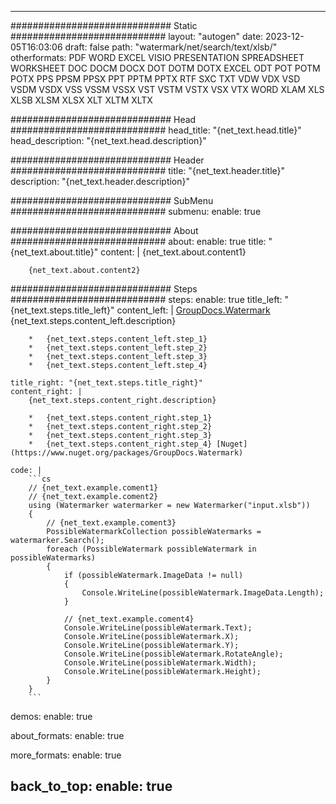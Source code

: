 
---
############################# Static ############################
layout: "autogen"
date: 2023-12-05T16:03:06
draft: false
path: "watermark/net/search/text/xlsb/"
otherformats: PDF WORD EXCEL VISIO PRESENTATION SPREADSHEET WORKSHEET DOC DOCM DOCX DOT DOTM DOTX EXCEL ODT POT POTM POTX PPS PPSM PPSX PPT PPTM PPTX RTF SXC TXT VDW VDX VSD VSDM VSDX VSS VSSM VSSX VST VSTM VSTX VSX VTX WORD XLAM XLS XLSB XLSM XLSX XLT XLTM XLTX

############################# Head ############################
head_title: "{net_text.head.title}"
head_description: "{net_text.head.description}"

############################# Header ############################
title: "{net_text.header.title}"
description: "{net_text.header.description}"

############################# SubMenu ############################
submenu:
    enable: true

############################# About ############################
about:
    enable: true
    title: "{net_text.about.title}"
    content: |
        {net_text.about.content1}
        
        {net_text.about.content2}

############################# Steps ############################
steps:
    enable: true
    title_left: "{net_text.steps.title_left}"
    content_left: |
        [GroupDocs.Watermark](https://products.groupdocs.com/watermark/net/) {net_text.steps.content_left.description}

        *   {net_text.steps.content_left.step_1}
        *   {net_text.steps.content_left.step_2}
        *   {net_text.steps.content_left.step_3}
        *   {net_text.steps.content_left.step_4}
        
    title_right: "{net_text.steps.title_right}"
    content_right: |
        {net_text.steps.content_right.description}

        *   {net_text.steps.content_right.step_1}
        *   {net_text.steps.content_right.step_2}
        *   {net_text.steps.content_right.step_3}
        *   {net_text.steps.content_right.step_4} [Nuget](https://www.nuget.org/packages/GroupDocs.Watermark)
        
    code: |
        ```cs
        // {net_text.example.coment1}
        // {net_text.example.coment2}
        using (Watermarker watermarker = new Watermarker("input.xlsb"))
        {
            // {net_text.example.coment3}
            PossibleWatermarkCollection possibleWatermarks = watermarker.Search();
            foreach (PossibleWatermark possibleWatermark in possibleWatermarks)
            {
                if (possibleWatermark.ImageData != null)
                {
                    Console.WriteLine(possibleWatermark.ImageData.Length);
                }

                // {net_text.example.coment4}
                Console.WriteLine(possibleWatermark.Text);
                Console.WriteLine(possibleWatermark.X);
                Console.WriteLine(possibleWatermark.Y);
                Console.WriteLine(possibleWatermark.RotateAngle);
                Console.WriteLine(possibleWatermark.Width);
                Console.WriteLine(possibleWatermark.Height);
            }
        }
        ```        

demos:
    enable: true
        

about_formats:
    enable: true


more_formats:
    enable: true


back_to_top:
    enable: true
---